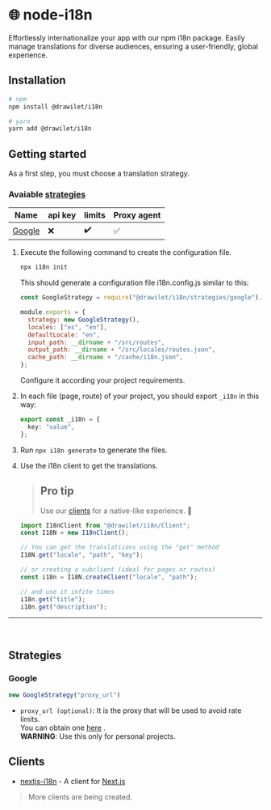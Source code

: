 # :globe_with_meridians: node-i18n

Effortlessly internationalize your app with our npm i18n package. Easily manage translations for diverse audiences, ensuring a user-friendly, global experience.

## Installation

```bash
# npm
npm install @drawilet/i18n

# yarn
yarn add @drawilet/i18n
```

## Getting started

As a first step, you must choose a translation strategy.

### Avaiable [strategies](#strategies)

| Name              | api key | limits             | Proxy agent |
| ----------------- | ------- | ------------------ | ----------- |
| [Google](#google) | ❌      | :heavy_check_mark: | ✅          |

1. Execute the following command to create the configuration file.

   ```bash
   npx i18n init
   ```

   This should generate a configuration file i18n.config.js similar to this:

   ```js
   const GoogleStrategy = require("@drawilet/i18n/strategies/google").default;

   module.exports = {
     strategy: new GoogleStrategy(),
     locales: ["es", "en"],
     defaultLocale: "en",
     input_path: __dirname + "/src/routes",
     output_path: __dirname + "/src/locales/routes.json",
     cache_path: __dirname + "/cache/i18n.json",
   };
   ```

   Configure it according your project requirements.

2. In each file (page, route) of your project, you should export `_i18n` in this way:

   ```ts
   export const _i18n = {
     key: "value",
   };
   ```

3. Run `npx i18n generate` to generate the files.

4. Use the i18n client to get the translations.
    > ## Pro tip
   > Use our [clients](#clients) for a native-like experience. :star2:

   ```ts
   import I18nClient from "@drawilet/i18n/Client";
   const I18N = new I18nClient();

   // You can get the translatiions using the "get" method
   I18N.get("locale", "path", "key");

   // or creating a subclient (ideal for pages or routes)
   const i18n = I18N.createClient("locale", "path");

   // and use it infite times
   i18n.get("title");
   i18n.get("description");
   ```



---
<br>

## Strategies

### Google

```js
new GoogleStrategy("proxy_url")
```

- `proxy_url (optional)`: It is the proxy that will be used to avoid rate limits.<br> You can obtain one [here](https://free-proxy-list.net/) . <br>**WARNING**: Use this only for personal projects.

## Clients
- [nextjs-i18n](https://www.npmjs.com/package/@drawilet/nextjs-i18n) - 
A client for [Next.js](https://www.npmjs.com/package/next)
  
> More clients are being created.
